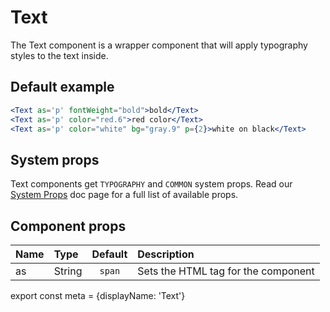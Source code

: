 # Text

The Text component is a wrapper component that will apply typography styles to the text inside.

## Default example
```.jsx
<Text as='p' fontWeight="bold">bold</Text>
<Text as='p' color="red.6">red color</Text>
<Text as='p' color="white" bg="gray.9" p={2}>white on black</Text>
```

## System props

Text components get `TYPOGRAPHY` and `COMMON` system props. Read our [System Props](/components/docs/system-props) doc page for a full list of available props.

## Component props

| Name | Type | Default | Description |
| :- | :- | :-: | :- |
| as | String | `span` | Sets the HTML tag for the component|

export const meta = {displayName: 'Text'}
